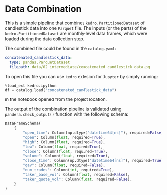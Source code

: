 # Data Combination

This is a simple pipeline that combines `kedro.PartitionedDataset` of candlestick data into one `Parquet` file. The inputs (or the parts) of the `kedro.PartitionedDataset` are monthly-level data frames, which were loaded during the data collection step.

The combined file could be found in the `catalog.yaml`:

```yaml
concatenated_candlestick_data:
  type: pandas.ParquetDataset
  filepath: data/02_intermediate/concatenated_candlestick_data.pq
```

To open this file you can use `kedro` extesion for `Jupyter` by simply running:

```python
%load_ext kedro.ipython
df = catalog.load("concatenated_candlestick_data")
```
in the notebook opened from the project location.

The output of the combination pipeline is validated using `pandera.check_output()` function with the following schema:
```python
DataFrameSchema(
    {
        "open_time": Column(np.dtype("datetime64[ns]"), required=False),
        "open": Column(float, required=True),
        "high": Column(float, required=True),
        "low": Column(float, required=True),
        "close": Column(float, required=True),
        "volume": Column(float, required=True),
        "close_time": Column(np.dtype("datetime64[ns]"), required=True),
        "qav": Column(float, required=False),
        "num_trades": Column(int, required=True),
        "taker_base_vol": Column(float, required=False),
        "taker_quote_vol": Column(float, required=False),
    }
)
```
